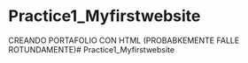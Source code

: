 # Practice1_Myfirstwebsite
CREANDO PORTAFOLIO CON HTML (PROBABKEMENTE FALLE ROTUNDAMENTE)# Practice1_Myfirstwebsite
